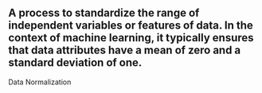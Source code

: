 A process to standardize the range of independent variables or features of data. In the context of machine learning, it typically ensures that data attributes have a mean of zero and a standard deviation of one.
---
Data Normalization
